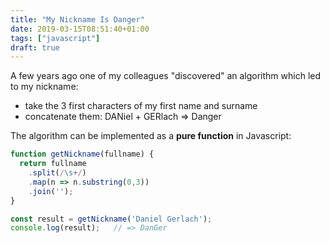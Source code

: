 ```yaml
---
title: "My Nickname Is Danger"
date: 2019-03-15T08:51:40+01:00
tags: ["javascript"]
draft: true
---
```


A few years ago one of my colleagues "discovered" an algorithm which
led to my nickname:

* take the 3 first characters of my first name and surname
* concatenate them: DANiel + GERlach => Danger

The algorithm can be implemented as a **pure function** in Javascript:

```javascript
function getNickname(fullname) {
  return fullname
    .split(/\s+/)
    .map(n => n.substring(0,3))
    .join('');
}

const result = getNickname('Daniel Gerlach');
console.log(result);   // => DanGer
```
